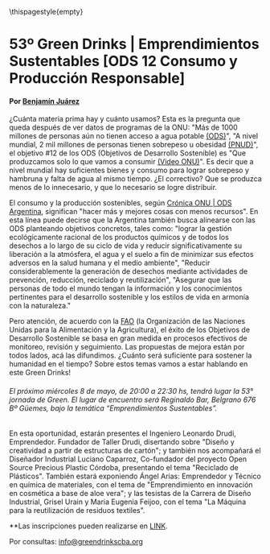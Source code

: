 \thispagestyle{empty}

# 53º Green Drinks | Emprendimientos Sustentables [ODS 12 Consumo y Producción Responsable]

#### Por [Benjamín Juárez](benjaminjuarezarlt@greendrinkscba.org)

¿Cuánta materia prima hay y cuánto usamos? Esta es la pregunta que queda después de ver datos de programas de la ONU: "Más de 1000 millones de personas aún no tienen acceso a agua potable [(ODS)](https://www.un.org/sustainabledevelopment/es/sustainable-consumption-production/)", "A nivel mundial, 2 mil millones de personas tienen sobrepeso u obesidad [(PNUD)](https://www.undp.org/content/undp/es/home/sustainable-development-goals/goal-12-responsible-consumption-and-production.html)", el objetivo #12 de los ODS (Objetivos de Desarrollo Sostenible) es "Que produzcamos solo lo que vamos a consumir [(Video ONU)](https://youtu.be/vA04V9u5Im8?t=104)". Es decir que a nivel mundial hay suficientes bienes y consumo para lograr sobrepeso y hambruna y falta de agua al mismo tiempo. ¿El correctivo? Que se produzca menos de lo innecesario, y que lo necesario se logre distribuir. 

El consumo y la producción sostenibles, según [Crónica ONU | ODS Argentina](http://www.odsargentina.gob.ar/Los17objetivos), significan "hacer más y mejores cosas con menos recursos". En esta línea puede decirse que la Argentina también busca alinearse con las ODS planteando objetivos concretos, tales como: "lograr la gestión ecológicamente racional de los productos químicos y de todos los desechos a lo largo de su ciclo de vida y reducir significativamente su liberación a la atmósfera, el agua y el suelo a fin de minimizar sus efectos adversos en la salud humana y el medio ambiente", "Reducir considerablemente la generación de desechos mediante actividades de prevención, reducción, reciclado y reutilización", "Asegurar que las personas de todo el mundo tengan la información y los conocimientos pertinentes para el desarrollo sostenible y los estilos de vida en armonía con la naturaleza." 

Pero atención, de acuerdo con la [FAO](http://www.fao.org/sustainable-development-goals/goals/goal-12/es/) (la Organización de las Naciones Unidas para la Alimentación y la Agricultura), el éxito de los Objetivos de Desarrollo Sostenible se basa en gran medida en procesos efectivos de monitoreo, revisión y seguimiento. Las propuestas de mejora están por todos lados, acá las difundimos. ¿Cuánto será suficiente para sostener la humanidad en el tiempo? Sobre estos temas vamos a estar hablando en este Green Drinks!

###### El próximo miércoles 8 de mayo, de 20:00 a 22:30 hs, tendrá lugar la 53° jornada de Green. El lugar de encuentro será *Reginaldo Bar*, Belgrano 676 Bº Güemes, bajo la temática “Emprendimientos Sustentables”.

En esta oportunidad, estarán presentes el Ingeniero Leonardo Drudi, Emprendedor. Fundador de Taller Drudi, disertando sobre "Diseño y creatividad a partir de estructuras de cartón"; y también nos acompañará el Diseñador Industrial Luciano Caparroz, Co-fundador del proyecto Open Source Precious Plastic Córdoba, presentando el tema "Reciclado de Plásticos". También estará exponiendo Ángel Arias: Emprendedor y Técnico en química de materiales, con el tema de "Emprendimiento en innovación en cosmética a base de aloe vera"; y las tesistas de la Carrera de Diseño Industrial, Grisel Urain y Maria Eugenia Feijoo, con el tema "La Máquina para la reutilización de residuos textiles". 

\*\*Las inscripciones pueden realizarse en [LINK](emprendimientosustentables.eventbrite.com.ar).

Por consultas: info@greendrinkscba.org
